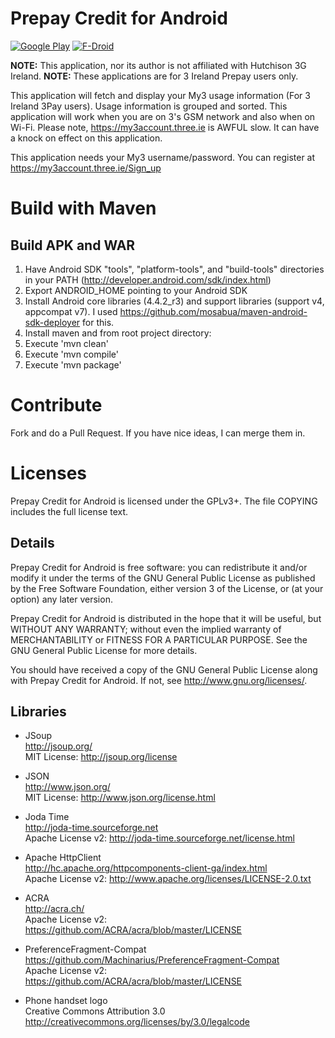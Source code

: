 # Prepay Credit for Android
[![Google Play](https://developer.android.com/images/brand/en_generic_rgb_wo_60.png)](https://play.google.com/store/apps/details?id=damo.three.ie)
[![F-Droid](https://f-droid.org/wiki/images/c/c4/F-Droid-button_available-on.png)](https://f-droid.org/repository/browse/?fdid=damo.three.ie)

**NOTE:** This application, nor its author is not affiliated with Hutchison 3G Ireland.
**NOTE:** These applications are for 3 Ireland Prepay users only.

This application will fetch and display your My3 usage information (For 3 Ireland 3Pay users). Usage information is grouped and sorted. This application will work when you are on 3's GSM network and also when on Wi-Fi.
Please note, https://my3account.three.ie is AWFUL slow. It can have a knock on effect on this application.

This application needs your My3 username/password. You can register at https://my3account.three.ie/Sign_up

# Build with Maven

## Build APK and WAR

1. Have Android SDK "tools", "platform-tools", and "build-tools" directories in your PATH (http://developer.android.com/sdk/index.html)
2. Export ANDROID_HOME pointing to your Android SDK
3. Install Android core libraries (4.4.2_r3) and support libraries (support v4, appcompat v7). I used https://github.com/mosabua/maven-android-sdk-deployer for this.
4. Install maven and from root project directory:
5. Execute 'mvn clean'
6. Execute 'mvn compile'
7. Execute 'mvn package'

# Contribute

Fork and do a Pull Request. If you have nice ideas, I can merge them in.

# Licenses
Prepay Credit for Android is licensed under the GPLv3+.
The file COPYING includes the full license text.

## Details
Prepay Credit for Android is free software: you can redistribute it and/or modify
it under the terms of the GNU General Public License as published by
the Free Software Foundation, either version 3 of the License, or
(at your option) any later version.

Prepay Credit for Android is distributed in the hope that it will be useful,
but WITHOUT ANY WARRANTY; without even the implied warranty of
MERCHANTABILITY or FITNESS FOR A PARTICULAR PURPOSE.  See the
GNU General Public License for more details.

You should have received a copy of the GNU General Public License
along with Prepay Credit for Android.  If not, see <http://www.gnu.org/licenses/>.

## Libraries
* JSoup  
  http://jsoup.org/  
  MIT License: http://jsoup.org/license  

* JSON  
  http://www.json.org/  
  MIT License: http://www.json.org/license.html  
  
* Joda Time  
  http://joda-time.sourceforge.net  
  Apache License v2: http://joda-time.sourceforge.net/license.html

* Apache HttpClient  
  http://hc.apache.org/httpcomponents-client-ga/index.html  
  Apache License v2: http://www.apache.org/licenses/LICENSE-2.0.txt  

* ACRA  
  http://acra.ch/  
  Apache License v2: https://github.com/ACRA/acra/blob/master/LICENSE  
  
* PreferenceFragment-Compat  
  https://github.com/Machinarius/PreferenceFragment-Compat  
  Apache License v2: https://github.com/ACRA/acra/blob/master/LICENSE  
  
* Phone handset logo  
  Creative Commons Attribution 3.0  
  http://creativecommons.org/licenses/by/3.0/legalcode  
  